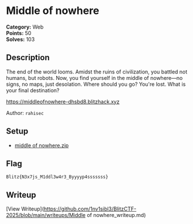 # Middle of nowhere

**Category:** Web  
**Points:** 50  
**Solves:** 103  

## Description

The end of the world looms. Amidst the ruins of civilization, you battled not humans, but   robots. Now, you find yourself in the middle of nowhere—no signs, no maps, just desolation. Where should you go? You're lost. What is your final destination?

https://middleofnowhere-dhsbd8.blitzhack.xyz


Author: `rahisec`

## Setup
- [middle of nowhere.zip](middle-of-nowhere.zip)

## Flag

`Blitz{N3x7js_M1ddl3w4r3_Byyyyp4sssssss}`

## Writeup

[View Writeup](https://github.com/1nv1sibl3/BlitzCTF-2025/blob/main/writeups/Middle of nowhere_writeup.md)
